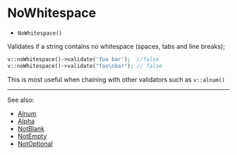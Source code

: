 # NoWhitespace

- `NoWhitespace()`

Validates if a string contains no whitespace (spaces, tabs and line breaks);

```php
v::noWhitespace()->validate('foo bar');  //false
v::noWhitespace()->validate("foo\nbar"); // false
```

This is most useful when chaining with other validators such as `v::alnum()`

***
See also:

  * [Alnum](Alnum.md)
  * [Alpha](Alpha.md)
  * [NotBlank](NotBlank.md)
  * [NotEmpty](NotEmpty.md)
  * [NotOptional](NotOptional.md)

